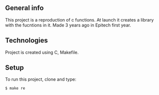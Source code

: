 ## General info
This project is a reproduction of c functions.
At launch it creates a library with the fucntions in it.
Made 3 years ago in Epitech first year.
	
## Technologies
Project is created using C, Makefile.
	
## Setup
To run this project, clone and type:

```
$ make re
```
